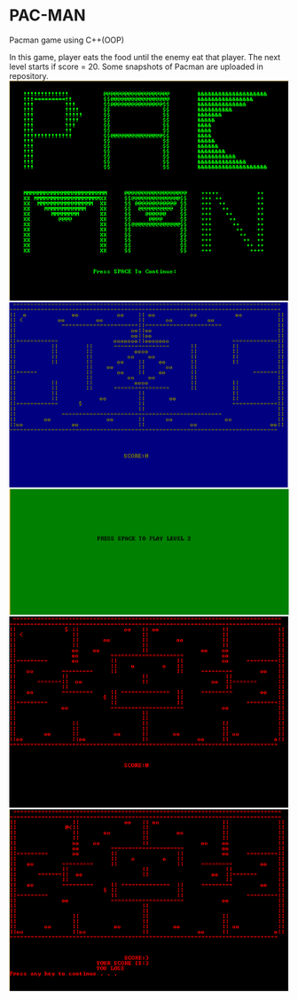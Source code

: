 # PAC-MAN
Pacman game using C++(OOP)

In this game, player eats the food until the enemy eat that player.
The next level starts if score = 20.
Some snapshots of Pacman are uploaded in repository.
![StartScreen](https://github.com/MAbubakkar/PAC-MAN/blob/master/PACMAN/StartScreen.PNG)
![Level-1](https://github.com/MAbubakkar/PAC-MAN/blob/master/PACMAN/Level-1.PNG)
![Level-1Clear](https://github.com/MAbubakkar/PAC-MAN/blob/master/PACMAN/Level-1Clear.PNG)
![Level-2](https://github.com/MAbubakkar/PAC-MAN/blob/master/PACMAN/Level-2.PNG)
![GameEnd](https://github.com/MAbubakkar/PAC-MAN/blob/master/PACMAN/GameEnd.PNG)

